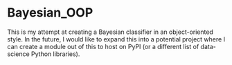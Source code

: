 # Bayesian_OOP
This is my attempt at creating a Bayesian classifier in an object-oriented style. In the future, I would like to expand this into a potential project where I can create a module out of this to host on PyPI (or a different list of data-science Python libraries).
